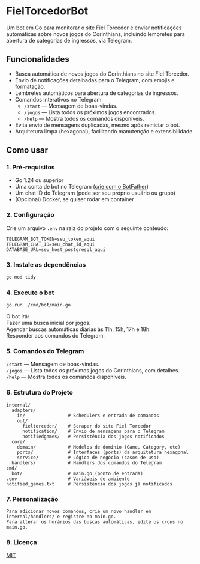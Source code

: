 # FielTorcedorBot

Um bot em Go para monitorar o site Fiel Torcedor e enviar notificações automáticas sobre novos jogos do Corinthians, incluindo lembretes para abertura de categorias de ingressos, via Telegram.

## Funcionalidades

- Busca automática de novos jogos do Corinthians no site Fiel Torcedor.
- Envio de notificações detalhadas para o Telegram, com emojis e formatação.
- Lembretes automáticos para abertura de categorias de ingressos.
- Comandos interativos no Telegram:
  - `/start` — Mensagem de boas-vindas.
  - `/jogos` — Lista todos os próximos jogos encontrados.
  - `/help` — Mostra todos os comandos disponíveis.
- Evita envio de mensagens duplicadas, mesmo após reiniciar o bot.
- Arquitetura limpa (hexagonal), facilitando manutenção e extensibilidade.

## Como usar

### 1. Pré-requisitos

- Go 1.24 ou superior
- Uma conta de bot no Telegram ([crie com o BotFather](https://t.me/botfather))
- Um chat ID do Telegram (pode ser seu próprio usuário ou grupo)
- (Opcional) Docker, se quiser rodar em container

### 2. Configuração

Crie um arquivo `.env` na raiz do projeto com o seguinte conteúdo:

```env
TELEGRAM_BOT_TOKEN=seu_token_aqui
TELEGRAM_CHAT_ID=seu_chat_id_aqui
DATABASE_URL=seu_host_postgresql_aqui
```

### 3. Instale as dependências

```bash
go mod tidy
```
### 4. Execute o bot

```bash
go run ./cmd/bot/main.go
```

O bot irá:</br>
Fazer uma busca inicial por jogos.</br>
Agendar buscas automáticas diárias às 11h, 15h, 17h e 18h.</br>
Responder aos comandos do Telegram.</br>

### 5. Comandos do Telegram

  `/start` — Mensagem de boas-vindas.</br>
  `/jogos` — Lista todos os próximos jogos do Corinthians, com detalhes.</br>
  `/help` — Mostra todos os comandos disponíveis.</br>

### 6. Estrutura do Projeto
```
internal/
  adapters/
    in/                # Schedulers e entrada de comandos
    out/
      fieltorcedor/    # Scraper do site Fiel Torcedor
      notification/    # Envio de mensagens para o Telegram
      notifiedgames/   # Persistência dos jogos notificados
  core/
    domain/            # Modelos de domínio (Game, Category, etc)
    ports/             # Interfaces (ports) da arquitetura hexagonal
    service/           # Lógica de negócio (casos de uso)
  handlers/            # Handlers dos comandos do Telegram
cmd/
  bot/                 # main.go (ponto de entrada)
.env                   # Variáveis de ambiente
notified_games.txt     # Persistência dos jogos já notificados
```
### 7. Personalização

    Para adicionar novos comandos, crie um novo handler em internal/handlers/ e registre no main.go.
    Para alterar os horários das buscas automáticas, edite os crons no main.go.

### 8. Licença

[MIT](https://github.com/guilchaves/fieltorcedorbot/blob/main/README.md)
